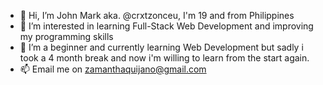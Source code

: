 - 👋 Hi, I’m John Mark aka. @crxtzonceu, I'm 19 and from Philippines 
- 👀 I’m interested in learning Full-Stack Web Development and improving my programming skills
- 🌱 I’m a beginner and currently learning Web Development but sadly i took a 4 month break and now i'm willing to learn from the start again. 
- 📫 Email me on zamanthaquijano@gmail.com

<!---
crxtzonceu/crxtzonceu is a ✨ special ✨ repository because its `README.md` (this file) appears on your GitHub profile.
You can click the Preview link to take a look at your changes.
--->
<!-- - 💞️ I’m looking to collaborate on ... -->
